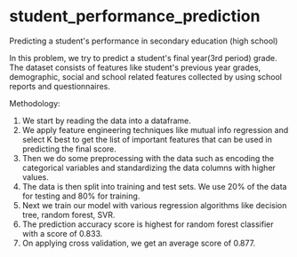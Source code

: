 # student_performance_prediction
Predicting a student's performance in secondary education (high school)

In this problem, we try to predict a student's final year(3rd period) grade. The dataset consists of features like student's previous year grades, demographic, social and school related features collected by using school reports and questionnaires.

Methodology:
1. We start by reading the data into a dataframe.
2. We apply feature engineering techniques like mutual info regression and select K best to get the list of important features that can be used in predicting the final score.
3. Then we do some preprocessing with the data such as encoding the categorical variables and standardizing the data columns with higher values.
4. The data is then split into training and test sets. We use 20% of the data for testing and 80% for training.
5. Next we train our model with various regression algorithms like decision tree, random forest, SVR.
6. The prediction accuracy score is highest for random forest classifier with a score of 0.833.
7. On applying cross validation, we get an average score of 0.877.
